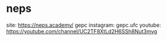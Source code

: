 # neps

site: https://neps.academy/
gepc instagram: gepc.ufc
youtube: https://youtube.com/channel/UC2TF8XtLd2H6SSh8Nut3mvg


